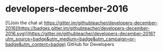 # developers-december-2016

[![Join the chat at https://gitter.im/githubteacher/developers-december-2016](https://badges.gitter.im/githubteacher/developers-december-2016.svg)](https://gitter.im/githubteacher/developers-december-2016?utm_source=badge&utm_medium=badge&utm_campaign=pr-badge&utm_content=badge)
GitHub for Developers

